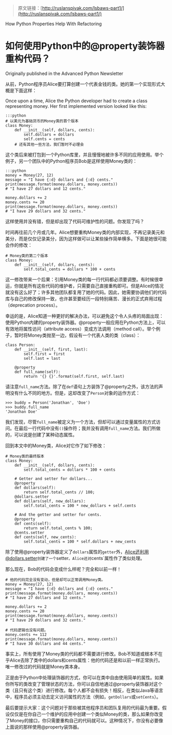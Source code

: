 > 原文链接：[http://ruslanspivak.com/lsbaws-part1/](http://ruslanspivak.com/lsbaws-part1/)

How Python Properties Help With Refactoring
# 如何使用Python中的@property装饰器重构代码？

Originally published in the Advanced Python Newsletter

从前，Python程序员Alice要打算创建一个代表金钱的类。她的第一个实现形式大概是下面这样：

Once upon a time, Alice the Python developer had to create a class representing money. Her first implemented version looked like this:

	:::python
	# 以美元为基础货币的Money类的首个版本
	class Money:
	    def __init__(self, dollars, cents):
	        self.dollars = dollars
	        self.cents = cents
	    # 还有其他一些方法，我们暂时不必理会

这个类后来被打包到一个Python库里，并且慢慢地被许多不同的应用使用。举个例子，另一个团队中的Python程序员Bob是这样使用Money类的：

	:::python
	money = Money(27, 12)
	message = "I have {:d} dollars and {:d} cents."
	print(message.format(money.dollars, money.cents))
	# "I have 27 dollars and 12 cents."

	money.dollars += 2
	money.cents += 20
	print(message.format(money.dollars, money.cents))
	# "I have 29 dollars and 32 cents."

这样使用并没有错，但是却出现了代码可维护性的问题。你发现了吗？

时间再往前几个月或几年。Alice想要重构Money类的内部实现，不再记录美元和美分，而是仅仅记录美分，因为这样做可以让某些操作简单横多。下面是她很可能会作的修改：


	# Money类的第二个版本
	class Money:
	    def __init__(self, dollars, cents):
	        self.total_cents = dollars * 100 + cents

这一修改带来一个后果：引用Money类的每一行代码都必须要调整。有时候很幸运，你就是所有这些代码的维护者，只需要自己直接重构即可。但是Alice的情况就没有这么好了；许多其他团队都复用了她的代码。因此，她需要协调他们的代码库与自己的修改保持一致，也许甚至要经历一段特别痛苦、漫长的正式弃用过程（deprecation process）。

幸运的是，Alice知道一种更好的解决办法，可以避免这个令人头疼的局面出现：使用Python内建的property装饰器。@property一般应用在Python方法上，可以有效地将属性访问（attribute access）变成方法调用（method call）。举个例子，暂时将Money类抛至一边，假设有一个代表人类的类（class）：

	class Person:
	    def __init__(self, first, last):
	        self.first = first
	        self.last = last
	
	    @property
	    def full_name(self):
	        return '{} {}'.format(self.first, self.last)

请注意`full_name`方法。除了在`def`语句上方装饰了@property之外，该方法的声明没有什么不同的地方。但是，这却改变了`Person`对象的运作方式：
	
	>>> buddy = Person('Jonathan', 'Doe')
	>>> buddy.full_name
	'Jonathan Doe'

我们发现，尽管`full_name`被定义为一个方法，但却可以通过变量属性的方式访问。在最后一行代码中没有`()`操作符；我并没有调用`full_name`方法。我们所做的，可以说是创建了某种动态属性。

回到本文中的Money类，Alice对它作了如下修改：

	# Money类的最终版本
	class Money:
	    def __init__(self, dollars, cents):
	        self.total_cents = dollars * 100 + cents
	
	    # Getter and setter for dollars...
	    @property
	    def dollars(self):
	        return self.total_cents // 100;
	    @dollars.setter
	    def dollars(self, new_dollars):
	        self.total_cents = 100 * new_dollars + self.cents
	
	    # And the getter and setter for cents.
	    @property
	    def cents(self):
	        return self.total_cents % 100;
	    @cents.setter
	    def cents(self, new_cents):
	        self.total_cents = 100 * self.dollars + new_cents

除了使用@property装饰器定义了`dollars`属性的`getter`外，Alice还利用@dollars.setter`创建了一个`setter`。Alice还对`cents`属性作了类似处理。

那么现在，Bob的代码会变成什么样呢？完全和以前一样！

	# 他的代码完全没有变动，但是却可以正常调用Money类。
	money = Money(27, 12)
	message = "I have {:d} dollars and {:d} cents."
	print(message.format(money.dollars, money.cents))
	# "I have 27 dollars and 12 cents."

	money.dollars += 2
	money.cents += 20
	print(message.format(money.dollars, money.cents))
	# "I have 29 dollars and 32 cents."

	# 代码逻辑也没有问题。
	money.cents += 112
	print(message.format(money.dollars, money.cents))
	# "I have 30 dollars and 44 cents."

事实上，所有使用了Money类的代码都不需要进行修改。Bob不知道或根本不在乎Alice去除了类中的dollars和cents属性：他的代码还是和以前一样正常执行。唯一修改过的代码就是Money类本身。

正是由于Python中处理装饰器的方式，你可以在类中自由使用简单的属性。如果你所写的类改变了管理状态的方法，你可以自信地通过@property装饰器对这个类（且只有这个类）进行修改。每个人都不会有损失！相反，在类似Java等语言中，程序员必须主动去定义访问属性的方法（例如，`getDollars`或`setCents`）。

最后要提示大家：这个问题对于那些被其他程序员和团队复用的代码最为重要。假设仅仅是在你自己一个维护的应用中创建一个类似Money的类，那么如果你改变了Money的接口，你只需要重构自己的代码就可以。这种情况下，你没有必要像上面说的那样使用@property装饰器。
